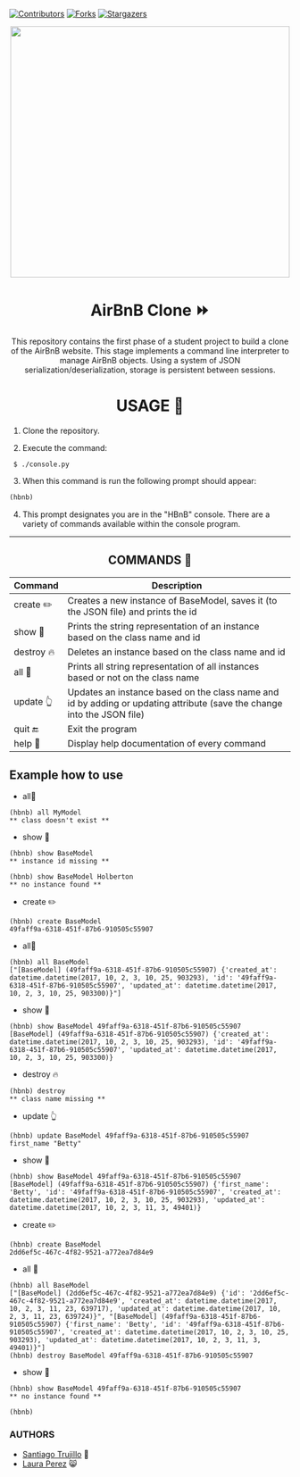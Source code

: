 [![Contributors][contributors-shield]][contributors-url]
[![Forks][forks-shield]][forks-url]
[![Stargazers][stars-shield]][stars-url]

<div align="center"><img src="images/gif2.gif" width="500" height="450"/>

# AirBnB Clone :fast_forward:

This repository contains the first phase of a student project to build a clone of the AirBnB website. This stage implements a command line interpreter to manage AirBnB objects. Using a system of JSON serialization/deserialization, storage is persistent between sessions.

# USAGE :link:

</div>

1. Clone the repository.
   
2. Execute the command:

````
 $ ./console.py
````
3. When this command is run the following prompt should appear:
 
````diff
(hbnb)
````
4. This prompt designates you are in the "HBnB" console. There are a variety of commands available within the console program.

---
<div align="center">

## COMMANDS  :open_file_folder:

</div>

| Command             | Description                                                                                                             |
| ------------------- | ----------------------------------------------------------------------------------------------------------------------- |
| create :pencil2:    | Creates a new instance of BaseModel, saves it (to the JSON file) and prints the id                                      |
| show :eyes:         | Prints the string representation of an instance based on the class name and id                                          |
| destroy :fire:      | Deletes an instance based on the class name and id                                                                      |
| all :crystal_ball:  | Prints all string representation of all instances based or not on the class name                                        |
| update :point_up_2: | Updates an instance based on the class name and id by adding or updating attribute (save the change into the JSON file) |
| quit :end:          | Exit the program                                                                                                        |
| help :shell:        | Display help documentation of every command                                                                             |
	
## Example how to use

- all:crystal_ball:
```
(hbnb) all MyModel
** class doesn't exist **
```
- show :eyes:
````
(hbnb) show BaseModel 
** instance id missing **
````
````
(hbnb) show BaseModel Holberton
** no instance found **
````
- create :pencil2:
````
(hbnb) create BaseModel
49faff9a-6318-451f-87b6-910505c55907
````
- all:crystal_ball:
````
(hbnb) all BaseModel
["[BaseModel] (49faff9a-6318-451f-87b6-910505c55907) {'created_at': datetime.datetime(2017, 10, 2, 3, 10, 25, 903293), 'id': '49faff9a-6318-451f-87b6-910505c55907', 'updated_at': datetime.datetime(2017, 10, 2, 3, 10, 25, 903300)}"]
````
- show :eyes:
````
(hbnb) show BaseModel 49faff9a-6318-451f-87b6-910505c55907
[BaseModel] (49faff9a-6318-451f-87b6-910505c55907) {'created_at': datetime.datetime(2017, 10, 2, 3, 10, 25, 903293), 'id': '49faff9a-6318-451f-87b6-910505c55907', 'updated_at': datetime.datetime(2017, 10, 2, 3, 10, 25, 903300)}
````
- destroy :fire:
````
(hbnb) destroy
** class name missing **
````
- update :point_up_2:
````
(hbnb) update BaseModel 49faff9a-6318-451f-87b6-910505c55907 first_name "Betty"
````
- show :eyes:
````
(hbnb) show BaseModel 49faff9a-6318-451f-87b6-910505c55907
[BaseModel] (49faff9a-6318-451f-87b6-910505c55907) {'first_name': 'Betty', 'id': '49faff9a-6318-451f-87b6-910505c55907', 'created_at': datetime.datetime(2017, 10, 2, 3, 10, 25, 903293), 'updated_at': datetime.datetime(2017, 10, 2, 3, 11, 3, 49401)}
````
- create :pencil2:
````
(hbnb) create BaseModel
2dd6ef5c-467c-4f82-9521-a772ea7d84e9
````
- all :crystal_ball:
````
(hbnb) all BaseModel
["[BaseModel] (2dd6ef5c-467c-4f82-9521-a772ea7d84e9) {'id': '2dd6ef5c-467c-4f82-9521-a772ea7d84e9', 'created_at': datetime.datetime(2017, 10, 2, 3, 11, 23, 639717), 'updated_at': datetime.datetime(2017, 10, 2, 3, 11, 23, 639724)}", "[BaseModel] (49faff9a-6318-451f-87b6-910505c55907) {'first_name': 'Betty', 'id': '49faff9a-6318-451f-87b6-910505c55907', 'created_at': datetime.datetime(2017, 10, 2, 3, 10, 25, 903293), 'updated_at': datetime.datetime(2017, 10, 2, 3, 11, 3, 49401)}"]
(hbnb) destroy BaseModel 49faff9a-6318-451f-87b6-910505c55907
````
- show :eyes:
````
(hbnb) show BaseModel 49faff9a-6318-451f-87b6-910505c55907
** no instance found **
````

```
(hbnb) 
```

### AUTHORS 
* [Santiago Trujillo](https://github.com/thiago1623) :guitar:
* [Laura Perez](https://github.com/lperezcas16) :smile_cat:

[contributors-shield]: https://img.shields.io/github/contributors/thiago1623/AirBnB_clone?style=flat-square
[contributors-url]: https://github.com/thiago1623/AirBnB_clone/graphs/contributors
[forks-shield]: https://img.shields.io/github/forks/thiago1623/AirBnB_clone.svg?style=flat-square
[forks-url]: https://github.com/thiago1623/AirBnB_clone/network/members
[stars-shield]: https://img.shields.io/github/stars/thiago1623/AirBnB_clone.svg?style=flat-square
[stars-url]: https://github.com/thiago1623/AirBnB_clone/stargazers
[issues-shield]: https://img.shields.io/github/issues/thiago1623/AirBnB_clone?style=flat-square
